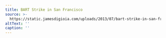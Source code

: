 ```yaml
---
title: BART Strike in San Francisco
source: >-
  https://static.jamesdigioia.com/uploads/2013/07/bart-strike-in-san-francisco.jpg
altText: ''
caption: ''
---
```


